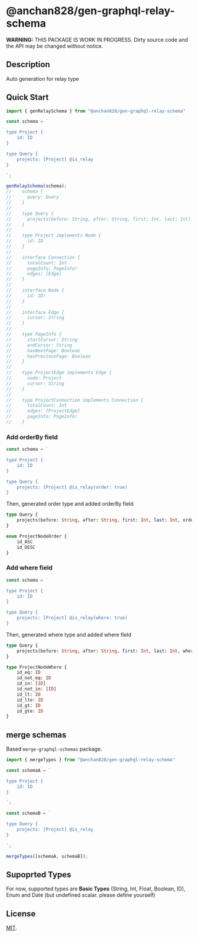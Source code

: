 # @anchan828/gen-graphql-relay-schema

**WARNING:** THIS PACKAGE IS WORK IN PROGRESS. Dirty source code and the API may be changed without notice.

## Description

Auto generation for relay type

## Quick Start

```ts
import { genRelaySchema } from "@anchan828/gen-graphql-relay-schema"

const schema = `

type Project {
    id: ID
}

type Query {
    projects: [Project] @is_relay
}

`;

genRelaySchema(schema);
//    schema {
//      query: Query
//    }
//    
//    type Query {
//      projects(before: String, after: String, first: Int, last: Int): ProjectConnection
//    }
//    
//    type Project implements Node {
//      id: ID
//    }
//    
//    interface Connection {
//      totalCount: Int
//      pageInfo: PageInfo!
//      edges: [Edge]
//    }
//    
//    interface Node {
//      id: ID!
//    }
//    
//    interface Edge {
//      cursor: String
//    }
//    
//    type PageInfo {
//      startCursor: String
//      endCursor: String
//      hasNextPage: Boolean
//      hasPreviousPage: Boolean
//    }
//    
//    type ProjectEdge implements Edge {
//      node: Project
//      cursor: String
//    }
//    
//    type ProjectConnection implements Connection {
//      totalCount: Int
//      edges: [ProjectEdge]
//      pageInfo: PageInfo!
//    }

```

### Add orderBy field

```ts
const schema = `

type Project {
    id: ID
}

type Query {
    projects: [Project] @is_relay(order: true)
}
```

Then, generated order type and added orderBy field

```graphql
type Query {
    projects(before: String, after: String, first: Int, last: Int, orderBy: [ProjectNodeOrder]): ProjectConnection
}

enum ProjectNodeOrder {
    id_ASC
    id_DESC
}
```

### Add where field

```ts
const schema = `

type Project {
    id: ID
}

type Query {
    projects: [Project] @is_relay(where: true)
}
```

Then, generated where type and added where field

```graphql
type Query {
    projects(before: String, after: String, first: Int, last: Int, where: ProjectNodeWhere): ProjectConnection
}

type ProjectNodeWhere {
    id_eq: ID
    id_not_eq: ID
    id_in: [ID]
    id_not_in: [ID]
    id_lt: ID
    id_lte: ID
    id_gt: ID
    id_gte: ID
}
```

## merge schemas

Based `merge-graphql-schemas` package.

```ts
import { mergeTypes } from "@anchan828/gen-graphql-relay-schema"

const schemaA = `

type Project {
    id: ID
}

`;

const schemaB = `

type Query {
    projects: [Project] @is_relay
}

`;

mergeTypes([schemaA, schemaB]);
```

## Supoprted Types

For now, supported types are **Basic Types** (String, Int, Float, Boolean, ID), Enum and Date (but undefined scalar. please define yourself)

## License

[MIT](LICENSE).
